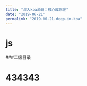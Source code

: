 ```yaml
---
title: "深入koa源码：核心库原理"
date: "2019-06-21"
permalink: "2019-06-21-deep-in-koa"
---
```

#  js
###二级目录

# 434343



###